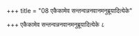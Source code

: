+++
title = "08 एकैकामेव सन्तन्वन्ननवानमनुब्रूयादित्येके"

+++
एकैकामेव सन्तन्वन्ननवानमनुब्रूयादित्येके ८
